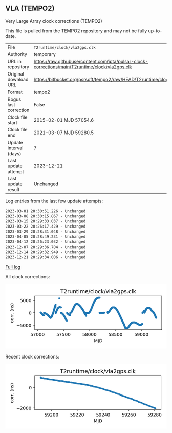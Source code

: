 
## VLA (TEMPO2)

Very Large Array clock corrections (TEMPO2)

This file is pulled from the TEMPO2 repository and may not be fully
up-to-date.

|     |     |
|:--- |:--- |
| File | `T2runtime/clock/vla2gps.clk` |
| Authority | temporary |
| URL in repository | <https://raw.githubusercontent.com/ipta/pulsar-clock-corrections/main/T2runtime/clock/vla2gps.clk> |
| Original download URL | <https://bitbucket.org/psrsoft/tempo2/raw/HEAD/T2runtime/clock/vla2gps.clk> |
| Format | tempo2 |
| Bogus last correction | False |
| Clock file start | 2015-02-01 MJD 57054.6 |
| Clock file end | 2021-03-07 MJD 59280.5 |
| Update interval (days) | 7 |
| Last update attempt | 2023-12-21 |
| Last update result | Unchanged |

Log entries from the last few update attempts:
```
2023-03-01 20:30:51.226 - Unchanged
2023-03-08 20:30:15.867 - Unchanged
2023-03-15 20:29:33.037 - Unchanged
2023-03-22 20:26:17.429 - Unchanged
2023-03-29 20:28:31.048 - Unchanged
2023-04-05 20:28:49.231 - Unchanged
2023-04-12 20:26:23.032 - Unchanged
2023-12-07 20:29:36.704 - Unchanged
2023-12-14 20:29:32.949 - Unchanged
2023-12-21 20:29:34.006 - Unchanged
```
[Full log](https://raw.githubusercontent.com/ipta/pulsar-clock-corrections/main/log/T2runtime/clock/vla2gps.clk.log)


All clock corrections:

![plot of all clock corrections](vla2gps.clk.png "All corrections")

Recent clock corrections:

![plot of recent clock corrections](vla2gps.clk.short.png "Recent corrections")

